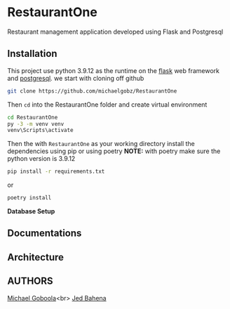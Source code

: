 # RestaurantOne
Restaurant management application developed using Flask and Postgresql

## Installation
This project use python 3.9.12 as the runtime on the [flask](https://flask.palletsprojects.com/en/2.2.x/) web framework and [postgresql](https://www.postgresql.org/docs/). we start with cloning off github

```bash
git clone https://github.com/michaelgobz/RestaurantOne
```
Then ```cd``` into the RestaurantOne folder and create virtual environment

```bash
cd RestaurantOne
py -3 -m venv venv
venv\Scripts\activate
```
Then the with ```RestaurantOne``` as your working directory 
install the dependencies using pip or using poetry
**NOTE:** with poetry make sure the python version is 3.9.12

```bash
pip install -r requirements.txt
```
or

```bash
poetry install
```
**Database Setup**


## Documentations

## Architecture

## AUTHORS
[Michael Goboola](https://github.com/michaelgobz/)<br\>
[Jed Bahena](https://github.com/Jed-hub)
